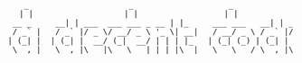 <pre align="center">
   _                     _                    _            
  | |                   | |                  | |           
 __ _     __| | ___  ___ ___ _ __ | |_     ___ ___   __| | ___ _ __  
 / _` |   / _` |/ _ \/ __/ _ \ '_ \| __|   / __/ _ \ / _` |/ _ \ '__| 
| (_| |  | (_| |  __/ (_|  __/ | | | |_   | (_| (_) | (_| |  __/ |    
 \__,_|   \__,_|\___|\___\___|_| |_|\__|   \___\___/ \__,_|\___|_|    
</pre>

